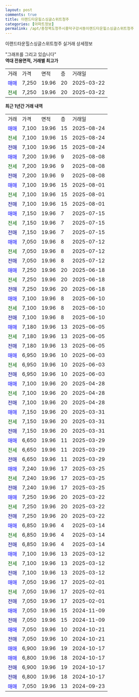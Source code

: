```yaml
---
layout: post
comments: true
title: 이랜드타운힐스싱글스위트청주
categories: [아파트정보]
permalink: /apt/충청북도청주시흥덕구강서동이랜드타운힐스싱글스위트청주
---
```


이랜드타운힐스싱글스위트청주 실거래 상세정보

<script type="text/javascript">
  google.charts.load('current', {'packages':['line', 'corechart']});
  google.charts.setOnLoadCallback(drawChart);

  function drawChart() {
    var data = new google.visualization.DataTable();
    data.addColumn('date', '거래일');
    data.addColumn('number', "매매");
    data.addColumn('number', "전세");
    data.addColumn('number', "전매");

    data.addRows([[new Date(Date.parse("2025-08-24")), 7100, null, null], [new Date(Date.parse("2025-08-24")), null, 7100, null], [new Date(Date.parse("2025-08-24")), null, null, 7100], [new Date(Date.parse("2025-08-08")), 7200, null, null], [new Date(Date.parse("2025-08-08")), null, 7200, null], [new Date(Date.parse("2025-08-08")), null, null, 7200], [new Date(Date.parse("2025-08-01")), 7100, null, null], [new Date(Date.parse("2025-08-01")), null, 7100, null], [new Date(Date.parse("2025-08-01")), null, null, 7100], [new Date(Date.parse("2025-07-15")), 7150, null, null], [new Date(Date.parse("2025-07-15")), null, 7150, null], [new Date(Date.parse("2025-07-15")), null, null, 7150], [new Date(Date.parse("2025-07-12")), 7050, null, null], [new Date(Date.parse("2025-07-12")), null, 7050, null], [new Date(Date.parse("2025-07-12")), null, null, 7050], [new Date(Date.parse("2025-06-18")), 7250, null, null], [new Date(Date.parse("2025-06-18")), null, 7250, null], [new Date(Date.parse("2025-06-18")), null, null, 7250], [new Date(Date.parse("2025-06-10")), 7100, null, null], [new Date(Date.parse("2025-06-10")), null, 7100, null], [new Date(Date.parse("2025-06-10")), null, null, 7100], [new Date(Date.parse("2025-06-05")), 7180, null, null], [new Date(Date.parse("2025-06-05")), null, 7180, null], [new Date(Date.parse("2025-06-05")), null, null, 7180], [new Date(Date.parse("2025-06-03")), 6950, null, null], [new Date(Date.parse("2025-06-03")), null, 6950, null], [new Date(Date.parse("2025-06-03")), null, null, 6950], [new Date(Date.parse("2025-04-28")), 7100, null, null], [new Date(Date.parse("2025-04-28")), null, 7100, null], [new Date(Date.parse("2025-04-28")), null, null, 7100], [new Date(Date.parse("2025-03-31")), 7150, null, null], [new Date(Date.parse("2025-03-31")), null, 7150, null], [new Date(Date.parse("2025-03-31")), null, null, 7150], [new Date(Date.parse("2025-03-29")), 6650, null, null], [new Date(Date.parse("2025-03-29")), null, 6650, null], [new Date(Date.parse("2025-03-29")), null, null, 6650], [new Date(Date.parse("2025-03-25")), 7240, null, null], [new Date(Date.parse("2025-03-25")), null, 7240, null], [new Date(Date.parse("2025-03-25")), null, null, 7240], [new Date(Date.parse("2025-03-22")), 7250, null, null], [new Date(Date.parse("2025-03-22")), null, 7250, null], [new Date(Date.parse("2025-03-22")), null, null, 7250], [new Date(Date.parse("2025-03-14")), 6850, null, null], [new Date(Date.parse("2025-03-14")), null, 6850, null], [new Date(Date.parse("2025-03-14")), null, null, 6850], [new Date(Date.parse("2025-03-12")), 7100, null, null], [new Date(Date.parse("2025-03-12")), null, 7100, null], [new Date(Date.parse("2025-03-12")), null, null, 7100], [new Date(Date.parse("2025-02-01")), 7050, null, null], [new Date(Date.parse("2025-02-01")), null, 7050, null], [new Date(Date.parse("2025-02-01")), null, null, 7050], [new Date(Date.parse("2024-11-09")), 7050, null, null], [new Date(Date.parse("2024-11-09")), null, null, 7050], [new Date(Date.parse("2024-10-21")), 7050, null, null], [new Date(Date.parse("2024-10-21")), null, null, 7050], [new Date(Date.parse("2024-10-17")), 6900, null, null], [new Date(Date.parse("2024-10-17")), 6800, null, null], [new Date(Date.parse("2024-10-17")), null, null, 6900], [new Date(Date.parse("2024-10-17")), null, null, 6800], [new Date(Date.parse("2024-09-23")), 7050, null, null]]);

    var options = {
      hAxis: {
        format: 'yyyy/MM/dd'
      },    
      lineWidth: 0,
      pointsVisible: true,    
      title: '최근 1년간 유형별 실거래가 분포',
      legend: { position: 'bottom' }
    };

    var formatter = new google.visualization.NumberFormat({pattern:'###,###'} );
    formatter.format(data, 1);
    formatter.format(data, 2);
    
    setTimeout(function() {
        var chart = new google.visualization.LineChart(document.getElementById('columnchart_material'));
        chart.draw(data, (options));
        document.getElementById('loading').style.display = 'none';
    }, 200);
  }
</script>


<div id="loading" style="z-index:20; display: block; margin-left: 0px">"그래프를 그리고 있습니다"</div>
<div id="columnchart_material" style="width: 95%; margin-left: 0px; display: block"></div>
<!-- contents start -->
<b>역대 전용면적, 거래별 최고가</b>
<table class="sortable">
    <tr>
      <td>거래</td>
      <td>가격</td>
      <td>면적</td>
      <td>층</td>
      <td>거래일</td>
    </tr>
        <tr>
          <td><a style="color: blue">매매</a></td>
          <td>7,250</td>
          <td>19.96</td>
          <td>20</td>
          <td>2025-03-22</td>
        </tr>        
        <tr>
              <td><a style="color: darkgreen">전세</a></td>
              <td>7,250</td>
              <td>19.96</td>
              <td>20</td>
              <td>2025-03-22</td>
            </tr>        
    
</table>

<b>최근 1년간 거래 내역</b>

<table class="sortable">
    <tr>
      <td>거래</td>
      <td>가격</td>
      <td>면적</td>
      <td>층</td>
      <td>거래일</td>
    </tr>
    <tr>
      <td><a style="color: blue">매매</a></td>
      <td>7,100</td>
      <td>19.96</td>
      <td>15</td>
      <td>2025-08-24</td>
    </tr>          <tr>
      <td><a style="color: darkgreen">전세</a></td>
      <td>7,100</td>
      <td>19.96</td>
      <td>15</td>
      <td>2025-08-24</td>
    </tr>          <tr>
      <td><a style="color: darkblue">전매</a></td>
      <td>7,100</td>
      <td>19.96</td>
      <td>15</td>
      <td>2025-08-24</td>
    </tr>          <tr>
      <td><a style="color: blue">매매</a></td>
      <td>7,200</td>
      <td>19.96</td>
      <td>9</td>
      <td>2025-08-08</td>
    </tr>          <tr>
      <td><a style="color: darkgreen">전세</a></td>
      <td>7,200</td>
      <td>19.96</td>
      <td>9</td>
      <td>2025-08-08</td>
    </tr>          <tr>
      <td><a style="color: darkblue">전매</a></td>
      <td>7,200</td>
      <td>19.96</td>
      <td>9</td>
      <td>2025-08-08</td>
    </tr>          <tr>
      <td><a style="color: blue">매매</a></td>
      <td>7,100</td>
      <td>19.96</td>
      <td>15</td>
      <td>2025-08-01</td>
    </tr>          <tr>
      <td><a style="color: darkgreen">전세</a></td>
      <td>7,100</td>
      <td>19.96</td>
      <td>15</td>
      <td>2025-08-01</td>
    </tr>          <tr>
      <td><a style="color: darkblue">전매</a></td>
      <td>7,100</td>
      <td>19.96</td>
      <td>15</td>
      <td>2025-08-01</td>
    </tr>          <tr>
      <td><a style="color: blue">매매</a></td>
      <td>7,150</td>
      <td>19.96</td>
      <td>7</td>
      <td>2025-07-15</td>
    </tr>          <tr>
      <td><a style="color: darkgreen">전세</a></td>
      <td>7,150</td>
      <td>19.96</td>
      <td>7</td>
      <td>2025-07-15</td>
    </tr>          <tr>
      <td><a style="color: darkblue">전매</a></td>
      <td>7,150</td>
      <td>19.96</td>
      <td>7</td>
      <td>2025-07-15</td>
    </tr>          <tr>
      <td><a style="color: blue">매매</a></td>
      <td>7,050</td>
      <td>19.96</td>
      <td>8</td>
      <td>2025-07-12</td>
    </tr>          <tr>
      <td><a style="color: darkgreen">전세</a></td>
      <td>7,050</td>
      <td>19.96</td>
      <td>8</td>
      <td>2025-07-12</td>
    </tr>          <tr>
      <td><a style="color: darkblue">전매</a></td>
      <td>7,050</td>
      <td>19.96</td>
      <td>8</td>
      <td>2025-07-12</td>
    </tr>          <tr>
      <td><a style="color: blue">매매</a></td>
      <td>7,250</td>
      <td>19.96</td>
      <td>20</td>
      <td>2025-06-18</td>
    </tr>          <tr>
      <td><a style="color: darkgreen">전세</a></td>
      <td>7,250</td>
      <td>19.96</td>
      <td>20</td>
      <td>2025-06-18</td>
    </tr>          <tr>
      <td><a style="color: darkblue">전매</a></td>
      <td>7,250</td>
      <td>19.96</td>
      <td>20</td>
      <td>2025-06-18</td>
    </tr>          <tr>
      <td><a style="color: blue">매매</a></td>
      <td>7,100</td>
      <td>19.96</td>
      <td>8</td>
      <td>2025-06-10</td>
    </tr>          <tr>
      <td><a style="color: darkgreen">전세</a></td>
      <td>7,100</td>
      <td>19.96</td>
      <td>8</td>
      <td>2025-06-10</td>
    </tr>          <tr>
      <td><a style="color: darkblue">전매</a></td>
      <td>7,100</td>
      <td>19.96</td>
      <td>8</td>
      <td>2025-06-10</td>
    </tr>          <tr>
      <td><a style="color: blue">매매</a></td>
      <td>7,180</td>
      <td>19.96</td>
      <td>13</td>
      <td>2025-06-05</td>
    </tr>          <tr>
      <td><a style="color: darkgreen">전세</a></td>
      <td>7,180</td>
      <td>19.96</td>
      <td>13</td>
      <td>2025-06-05</td>
    </tr>          <tr>
      <td><a style="color: darkblue">전매</a></td>
      <td>7,180</td>
      <td>19.96</td>
      <td>13</td>
      <td>2025-06-05</td>
    </tr>          <tr>
      <td><a style="color: blue">매매</a></td>
      <td>6,950</td>
      <td>19.96</td>
      <td>10</td>
      <td>2025-06-03</td>
    </tr>          <tr>
      <td><a style="color: darkgreen">전세</a></td>
      <td>6,950</td>
      <td>19.96</td>
      <td>10</td>
      <td>2025-06-03</td>
    </tr>          <tr>
      <td><a style="color: darkblue">전매</a></td>
      <td>6,950</td>
      <td>19.96</td>
      <td>10</td>
      <td>2025-06-03</td>
    </tr>          <tr>
      <td><a style="color: blue">매매</a></td>
      <td>7,100</td>
      <td>19.96</td>
      <td>20</td>
      <td>2025-04-28</td>
    </tr>          <tr>
      <td><a style="color: darkgreen">전세</a></td>
      <td>7,100</td>
      <td>19.96</td>
      <td>20</td>
      <td>2025-04-28</td>
    </tr>          <tr>
      <td><a style="color: darkblue">전매</a></td>
      <td>7,100</td>
      <td>19.96</td>
      <td>20</td>
      <td>2025-04-28</td>
    </tr>          <tr>
      <td><a style="color: blue">매매</a></td>
      <td>7,150</td>
      <td>19.96</td>
      <td>20</td>
      <td>2025-03-31</td>
    </tr>          <tr>
      <td><a style="color: darkgreen">전세</a></td>
      <td>7,150</td>
      <td>19.96</td>
      <td>20</td>
      <td>2025-03-31</td>
    </tr>          <tr>
      <td><a style="color: darkblue">전매</a></td>
      <td>7,150</td>
      <td>19.96</td>
      <td>20</td>
      <td>2025-03-31</td>
    </tr>          <tr>
      <td><a style="color: blue">매매</a></td>
      <td>6,650</td>
      <td>19.96</td>
      <td>11</td>
      <td>2025-03-29</td>
    </tr>          <tr>
      <td><a style="color: darkgreen">전세</a></td>
      <td>6,650</td>
      <td>19.96</td>
      <td>11</td>
      <td>2025-03-29</td>
    </tr>          <tr>
      <td><a style="color: darkblue">전매</a></td>
      <td>6,650</td>
      <td>19.96</td>
      <td>11</td>
      <td>2025-03-29</td>
    </tr>          <tr>
      <td><a style="color: blue">매매</a></td>
      <td>7,240</td>
      <td>19.96</td>
      <td>17</td>
      <td>2025-03-25</td>
    </tr>          <tr>
      <td><a style="color: darkgreen">전세</a></td>
      <td>7,240</td>
      <td>19.96</td>
      <td>17</td>
      <td>2025-03-25</td>
    </tr>          <tr>
      <td><a style="color: darkblue">전매</a></td>
      <td>7,240</td>
      <td>19.96</td>
      <td>17</td>
      <td>2025-03-25</td>
    </tr>          <tr>
      <td><a style="color: blue">매매</a></td>
      <td>7,250</td>
      <td>19.96</td>
      <td>20</td>
      <td>2025-03-22</td>
    </tr>          <tr>
      <td><a style="color: darkgreen">전세</a></td>
      <td>7,250</td>
      <td>19.96</td>
      <td>20</td>
      <td>2025-03-22</td>
    </tr>          <tr>
      <td><a style="color: darkblue">전매</a></td>
      <td>7,250</td>
      <td>19.96</td>
      <td>20</td>
      <td>2025-03-22</td>
    </tr>          <tr>
      <td><a style="color: blue">매매</a></td>
      <td>6,850</td>
      <td>19.96</td>
      <td>4</td>
      <td>2025-03-14</td>
    </tr>          <tr>
      <td><a style="color: darkgreen">전세</a></td>
      <td>6,850</td>
      <td>19.96</td>
      <td>4</td>
      <td>2025-03-14</td>
    </tr>          <tr>
      <td><a style="color: darkblue">전매</a></td>
      <td>6,850</td>
      <td>19.96</td>
      <td>4</td>
      <td>2025-03-14</td>
    </tr>          <tr>
      <td><a style="color: blue">매매</a></td>
      <td>7,100</td>
      <td>19.96</td>
      <td>13</td>
      <td>2025-03-12</td>
    </tr>          <tr>
      <td><a style="color: darkgreen">전세</a></td>
      <td>7,100</td>
      <td>19.96</td>
      <td>13</td>
      <td>2025-03-12</td>
    </tr>          <tr>
      <td><a style="color: darkblue">전매</a></td>
      <td>7,100</td>
      <td>19.96</td>
      <td>13</td>
      <td>2025-03-12</td>
    </tr>          <tr>
      <td><a style="color: blue">매매</a></td>
      <td>7,050</td>
      <td>19.96</td>
      <td>17</td>
      <td>2025-02-01</td>
    </tr>          <tr>
      <td><a style="color: darkgreen">전세</a></td>
      <td>7,050</td>
      <td>19.96</td>
      <td>17</td>
      <td>2025-02-01</td>
    </tr>          <tr>
      <td><a style="color: darkblue">전매</a></td>
      <td>7,050</td>
      <td>19.96</td>
      <td>17</td>
      <td>2025-02-01</td>
    </tr>          <tr>
      <td><a style="color: blue">매매</a></td>
      <td>7,050</td>
      <td>19.96</td>
      <td>15</td>
      <td>2024-11-09</td>
    </tr>          <tr>
      <td><a style="color: darkblue">전매</a></td>
      <td>7,050</td>
      <td>19.96</td>
      <td>15</td>
      <td>2024-11-09</td>
    </tr>          <tr>
      <td><a style="color: blue">매매</a></td>
      <td>7,050</td>
      <td>19.96</td>
      <td>10</td>
      <td>2024-10-21</td>
    </tr>          <tr>
      <td><a style="color: darkblue">전매</a></td>
      <td>7,050</td>
      <td>19.96</td>
      <td>10</td>
      <td>2024-10-21</td>
    </tr>          <tr>
      <td><a style="color: blue">매매</a></td>
      <td>6,900</td>
      <td>19.96</td>
      <td>19</td>
      <td>2024-10-17</td>
    </tr>          <tr>
      <td><a style="color: blue">매매</a></td>
      <td>6,800</td>
      <td>19.96</td>
      <td>18</td>
      <td>2024-10-17</td>
    </tr>          <tr>
      <td><a style="color: darkblue">전매</a></td>
      <td>6,900</td>
      <td>19.96</td>
      <td>19</td>
      <td>2024-10-17</td>
    </tr>          <tr>
      <td><a style="color: darkblue">전매</a></td>
      <td>6,800</td>
      <td>19.96</td>
      <td>18</td>
      <td>2024-10-17</td>
    </tr>          <tr>
      <td><a style="color: blue">매매</a></td>
      <td>7,050</td>
      <td>19.96</td>
      <td>13</td>
      <td>2024-09-23</td>
    </tr>      </table>
<!-- contents end -->    

